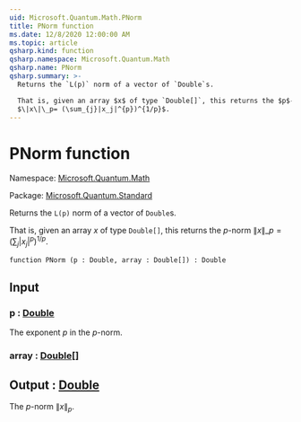 ```yaml
---
uid: Microsoft.Quantum.Math.PNorm
title: PNorm function
ms.date: 12/8/2020 12:00:00 AM
ms.topic: article
qsharp.kind: function
qsharp.namespace: Microsoft.Quantum.Math
qsharp.name: PNorm
qsharp.summary: >-
  Returns the `L(p)` norm of a vector of `Double`s.

  That is, given an array $x$ of type `Double[]`, this returns the $p$-norm
  $\|x\|\_p= (\sum_{j}|x_j|^{p})^{1/p}$.
---
```


# PNorm function

Namespace: [Microsoft.Quantum.Math](xref:Microsoft.Quantum.Math)

Package: [Microsoft.Quantum.Standard](https://nuget.org/packages/Microsoft.Quantum.Standard)


Returns the `L(p)` norm of a vector of `Double`s.That is, given an array $x$ of type `Double[]`, this returns the $p$-norm$\|x\|\_p= (\sum_{j}|x_j|^{p})^{1/p}$.

```qsharp
function PNorm (p : Double, array : Double[]) : Double
```


## Input

### p : [Double](xref:microsoft.quantum.lang-ref.double)

The exponent $p$ in the $p$-norm.


### array : [Double](xref:microsoft.quantum.lang-ref.double)[]





## Output : [Double](xref:microsoft.quantum.lang-ref.double)

The $p$-norm $\|x\|_p$.